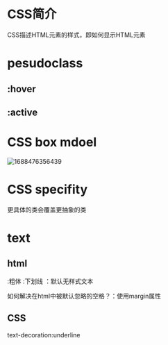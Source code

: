 # CSS简介
CSS描述HTML元素的样式，即如何显示HTML元素
# pesudoclass

## :hover

## :active

# CSS box mdoel
![1688476356439](https://github.com/yandhii/frontend-learning/assets/65276814/4afd86b4-a088-4395-a3b0-7b13b74822be)

# CSS specifity
更具体的类会覆盖更抽象的类
# text
## html
<strong></strong>:粗体
<u></u>:下划线
<span></span>：默认无样式文本

如何解决在html中被默认忽略的空格？：使用margin属性
## CSS
text-decoration:underline
